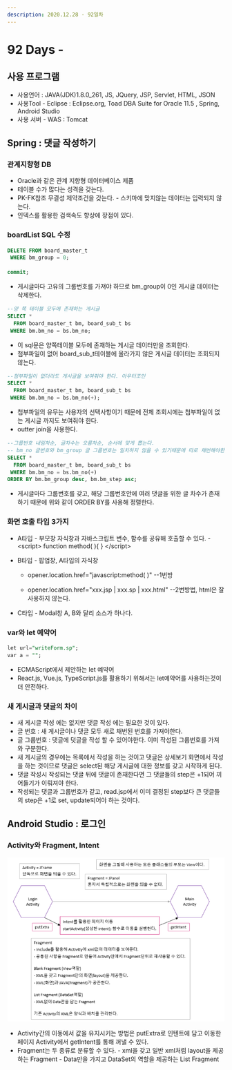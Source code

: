 ```yaml
---
description: 2020.12.28 - 92일차
---
```


# 92 Days -

## 사용 프로그램

* 사용언어 : JAVA\(JDK\)1.8.0\_261, JS, JQuery, JSP, Servlet, HTML, JSON
* 사용Tool  - Eclipse : Eclipse.org, Toad DBA Suite for Oracle 11.5 , Spring, Android Studio
* 사용 서버 - WAS : Tomcat

## Spring : 댓글 작성하기

### 관계지향형 DB

* Oracle과 같은 관계 지향형 데이터베이스 제품
* 테이블 수가 많다는 성격을 갖는다.
* PK-FK참조 무결성 제약조건을 갖는다. - 스키마에 맞지않는 데이터는 입력되지 않는다.
* 인덱스를 활용한 검색속도 향상에 장점이 있다.

### boardList SQL 수정

```sql
DELETE FROM board_master_t
 WHERE bm_group = 0;
 
commit;
```

* 게시글마다 고유의 그룹번호를 가져야 하므로 bm\_group이 0인 게시글 데이터는 삭제한다.

```sql
--양 쪽 테이블 모두에 존재하는 게시글
SELECT * 
  FROM board_master_t bm, board_sub_t bs
 WHERE bm.bm_no = bs.bm_no;
```

* 이 sql문은 양쪽테이블 모두에 존재하는 게시글 데이터만을 조회한다.
* 첨부파일이 없어 board\_sub\_t테이블에 올라가지 않은 게시글 데이터는 조회되지 않는다.

```sql
--첨부파일이 없더라도 게시글을 보여줘야 한다. 아우터조인
SELECT * 
  FROM board_master_t bm, board_sub_t bs
 WHERE bm.bm_no = bs.bm_no(+);
```

* 첨부파일의 유무는 사용자의 선택사항이기 때문에 전체 조회시에는 첨부파일이 없는 게시글 까지도 보여줘야 한다.
* outter join을 사용한다.

```sql
--그룹번호 내림차순, 글차수는 오름차순, 순서에 맞게 뽑는다.
-- bm_no 글번호와 bm_group 글 그룹번호는 일치하지 않을 수 있기때문에 따로 채번해야한다.
SELECT * 
  FROM board_master_t bm, board_sub_t bs
 WHERE bm.bm_no = bs.bm_no(+)
ORDER BY bm.bm_group desc, bm.bm_step asc;
```

* 게시글마다 그룹번호를 갖고, 해당 그룹번호안에 여러 댓글을 위한 글 차수가 존재하기 때문에 위와 같이 ORDER BY를 사용해 정렬한다.

### 화면 호출 타입 3가지

* A타입 - 부모창 자식창과 자바스크립트 변수, 함수를 공유해 호출할 수 있다. - &lt;script&gt; function method\( \){ } &lt;/script&gt;
* B타입 - 팝업창, A타입의 자식창

  - opener.location.href="javascript:method\( \)" --1번방

  - opener.location.href="xxx.jsp \| xxx.sp \| xxx.html" --2번방법, html은 잘 사용하지 않는다.

* C타입 - Modal창 A, B와 달리 소스가 하나다.

### var와 let 예약어

```sql
let url="writeForm.sp";
var a = "";
```

* ECMAScript에서 제안하는 let 예약어
* React.js, Vue.js, TypeScript.js를 활용하기 위해서는 let예약어를 사용하는것이 더 안전하다.

### 새 게시글과 댓글의 차이

* 새 게시글 작성 에는 없지만 댓글 작성 에는 필요한 것이 있다.
* 글 번호 :  새 게시글이나 댓글 모두 새로 채번된 번호를 가져야한다.
* 글 그룹번호 : 댓글에 덧글을 작성 할 수 있어야한다. 이미 작성된 그룹번호를 가져와 구분한다.
* 새 게시글의 경우에는 목록에서 작성을 하는 것이고 댓글은 상세보기 화면에서 작성을 하는 것이므로 댓글은 select된 해당 게시글에 대한 정보를 갖고 시작하게 된다.
* 댓글 작성시 작성되는 댓글 뒤에 댓글이 존재한다면 그 댓글들의 step은 +1되어 끼어들기가 이뤄져야 한다.
* 작성되는 댓글과 그룹번호가 같고, read.jsp에서 이미 결정된 step보다 큰 댓글들의 step은 +1로 set, update되어야 하는 것이다. 

## Android Studio : 로그인

### Activity와 Fragment, Intent

![](../../.gitbook/assets/1%20%28103%29.png)

* Activity간의 이동에서 값을 유지시키는 방법은 putExtra로 인텐트에 담고 이동한 페이지 Activity에서 getIntent를 통해 꺼낼 수 있다.
* Fragment는 두 종류로 분류할 수 있다. - xml을 갖고 일반 xml처럼 layout을 제공하는 Fragment - Data만을 가지고 DataSet의 역할을 제공하는 List Fragment


